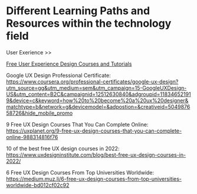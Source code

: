 # Different Learning Paths and Resources within the technology field

User Exerience >>

[Free User Experience Design Courses and Tutorials](https://www.udemy.com/topic/user-experience-design/free/)

Google UX Design Professional Certificate: https://www.coursera.org/professional-certificates/google-ux-design?utm_source=gg&utm_medium=sem&utm_campaign=15-GoogleUXDesign-US&utm_content=B2C&campaignid=12512630840&adgroupid=118346521919&device=c&keyword=how%20to%20become%20a%20ux%20designer&matchtype=b&network=g&devicemodel=&adpostion=&creativeid=504987658726&hide_mobile_promo

9 Free UX Design Courses That You Can Complete Online: https://uxplanet.org/9-free-ux-design-courses-that-you-can-complete-online-988314816f76

10 of the best free UX design courses in 2022: https://www.uxdesigninstitute.com/blog/best-free-ux-design-courses-in-2022/

6 Free UX Design Courses From Top Universities Worldwide: https://medium.muz.li/6-free-ux-design-courses-from-top-universities-worldwide-bd012cf02c92
